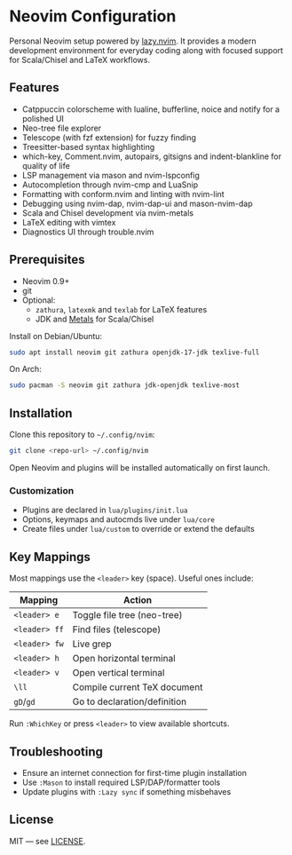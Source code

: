 # Neovim Configuration

Personal Neovim setup powered by [lazy.nvim](https://github.com/folke/lazy.nvim). It provides a modern development environment for everyday coding along with focused support for Scala/Chisel and LaTeX workflows.

## Features

- Catppuccin colorscheme with lualine, bufferline, noice and notify for a polished UI
- Neo-tree file explorer
- Telescope (with fzf extension) for fuzzy finding
- Treesitter-based syntax highlighting
- which-key, Comment.nvim, autopairs, gitsigns and indent-blankline for quality of life
- LSP management via mason and nvim-lspconfig
- Autocompletion through nvim-cmp and LuaSnip
- Formatting with conform.nvim and linting with nvim-lint
- Debugging using nvim-dap, nvim-dap-ui and mason-nvim-dap
- Scala and Chisel development via nvim-metals
- LaTeX editing with vimtex
- Diagnostics UI through trouble.nvim

## Prerequisites

- Neovim 0.9+
- git
- Optional:
  - `zathura`, `latexmk` and `texlab` for LaTeX features
  - JDK and [Metals](https://scalameta.org/metals/) for Scala/Chisel

Install on Debian/Ubuntu:

```bash
sudo apt install neovim git zathura openjdk-17-jdk texlive-full
```

On Arch:

```bash
sudo pacman -S neovim git zathura jdk-openjdk texlive-most
```

## Installation

Clone this repository to `~/.config/nvim`:

```bash
git clone <repo-url> ~/.config/nvim
```

Open Neovim and plugins will be installed automatically on first launch.

### Customization

- Plugins are declared in `lua/plugins/init.lua`
- Options, keymaps and autocmds live under `lua/core`
- Create files under `lua/custom` to override or extend the defaults

## Key Mappings

Most mappings use the `<leader>` key (space). Useful ones include:

| Mapping       | Action                         |
| ------------- | ------------------------------ |
| `<leader> e`  | Toggle file tree (neo-tree)    |
| `<leader> ff` | Find files (telescope)         |
| `<leader> fw` | Live grep                      |
| `<leader> h`  | Open horizontal terminal       |
| `<leader> v`  | Open vertical terminal         |
| `\ll`         | Compile current TeX document   |
| `gD`/`gd`     | Go to declaration/definition   |

Run `:WhichKey` or press `<leader>` to view available shortcuts.

## Troubleshooting

- Ensure an internet connection for first-time plugin installation
- Use `:Mason` to install required LSP/DAP/formatter tools
- Update plugins with `:Lazy sync` if something misbehaves

## License

MIT — see [LICENSE](LICENSE).


